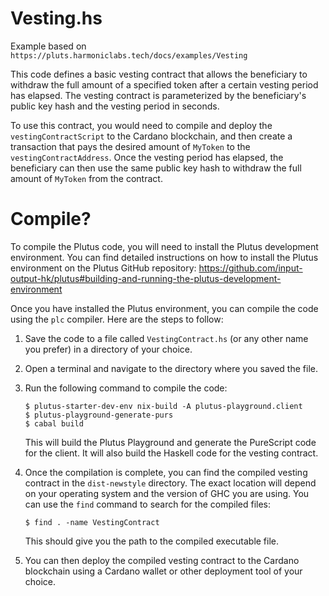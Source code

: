 # Vesting.hs


Example based on `https://pluts.harmoniclabs.tech/docs/examples/Vesting`

This code defines a basic vesting contract that allows the beneficiary to withdraw the full amount of a specified token after a certain vesting period has elapsed. The vesting contract is parameterized by the beneficiary's public key hash and the vesting period in seconds.

To use this contract, you would need to compile and deploy the `vestingContractScript` to the Cardano blockchain, and then create a transaction that pays the desired amount of `MyToken` to the `vestingContractAddress`. Once the vesting period has elapsed, the beneficiary can then use the same public key hash to withdraw the full amount of `MyToken` from the contract.



# Compile?


To compile the Plutus code, you will need to install the Plutus development environment. You can find detailed instructions on how to install the Plutus environment on the Plutus GitHub repository: https://github.com/input-output-hk/plutus#building-and-running-the-plutus-development-environment

Once you have installed the Plutus environment, you can compile the code using the `plc` compiler. Here are the steps to follow:

1. Save the code to a file called `VestingContract.hs` (or any other name you prefer) in a directory of your choice.
2. Open a terminal and navigate to the directory where you saved the file.
3. Run the following command to compile the code:

   ```
   $ plutus-starter-dev-env nix-build -A plutus-playground.client
   $ plutus-playground-generate-purs
   $ cabal build
   ```

   This will build the Plutus Playground and generate the PureScript code for the client. It will also build the Haskell code for the vesting contract.

4. Once the compilation is complete, you can find the compiled vesting contract in the `dist-newstyle` directory. The exact location will depend on your operating system and the version of GHC you are using. You can use the `find` command to search for the compiled files:

   ```
   $ find . -name VestingContract
   ```

   This should give you the path to the compiled executable file.

5. You can then deploy the compiled vesting contract to the Cardano blockchain using a Cardano wallet or other deployment tool of your choice.
